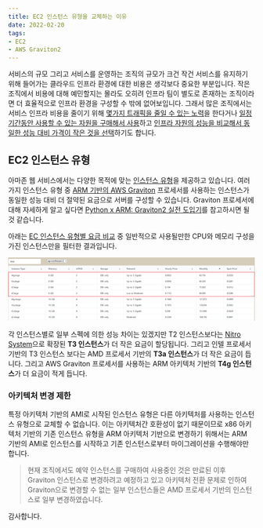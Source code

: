 ```yaml
---
title: EC2 인스턴스 유형을 교체하는 이유
date: 2022-02-20
tags:
- EC2
- AWS Graviton2
---
```


서비스의 규모 그리고 서비스를 운영하는 조직의 규모가 크건 작건 서비스를 유지하기 위해 들어가는 클라우드 인프라 환경에 대한 비용은 생각보다 중요한 부분입니다. 작은 조직에서 비용에 대해 예민할지는 몰라도 오히려 인프라 팀이 별도로 존재하는 조직이라면 더 효율적으로 인프라 환경을 구성할 수 밖에 없어보입니다. 그래서 많은 조직에서는 서비스 인프라 비용을 줄이기 위해 [몇가지 트래픽을 줄일 수 있는 노력](https://gameanalytics.com/product-updates/reduce-costs-https-api-aws/)을 한다거나 [일정 기간동안 사용할 수 있는 자원을 구매해서 사용](https://aws.amazon.com/ko/blogs/korea/cost-optimization-cases-ridibooks-reserved-instance/)하고 [인프라 자원의 성능을 비교해서 동일한 성능 대비 가격이 작은 것을 선택](https://www.grumatic.com/ko/aws-ebs-gp3-cost-saving/)하기도 합니다.

## EC2 인스턴스 유형
아마존 웹 서비스에서는 다양한 목적에 맞는 [인스턴스 유형](https://aws.amazon.com/ko/ec2/instance-types/)을 제공하고 있습니다. 여러가지 인스턴스 유형 중 [ARM 기반의 AWS Graviton](https://aws.amazon.com/ko/ec2/graviton/) 프로세서를 사용하는 인스턴스가 동일한 성능 대비 더 절약된 요금으로 서버를 구성할 수 있습니다. Graviton 프로세서에 대해 자세하게 알고 싶다면 [Python x ARM: Graviton2 실전 도입기](https://engineering.ab180.co/stories/migrating-python-application-to-arm)를 참고하시면 될 것 같습니다.

아래는 [EC 인스턴스 유형별 요금 비교](https://ec2.shop/?region=ap-northeast-2&filter=t2,t3,t3a,t4g) 중 일반적으로 사용될만한 CPU와 메모리 구성을 가진 인스턴스만을 필터한 결과입니다.

![ec2.shop/?region=ap-northeast-2&filter=t2,t3,t3a,t4g](/images/posts/reason-for-replacing-ec2-instance-type/ec2-instance-type-compare-pricing.png)  

각 인스턴스별로 일부 스펙에 의한 성능 차이는 있겠지만 T2 인스턴스보다는 [Nitro System](https://aws.amazon.com/ko/ec2/nitro/)으로 확장된 **T3 인스턴스**가 더 작은 요금이 할당됩니다. 그리고 인텔 프로세서 기반의 T3 인스턴스 보다는 AMD 프로세서 기반의 **T3a 인스턴스**가 더 작은 요금이 듭니다. 그리고 AWS Graviton 프로세서를 사용하는 ARM 아키텍처 기반의 **T4g 인스턴스**가 더 요금이 적게 듭니다.

### 아키텍처 변경 제한
특정 아키텍처 기반의 AMI로 시작된 인스턴스 유형은 다른 아키텍처를 사용하는 인스턴스 유형으로 교체할 수 없습니다. 이는 아키텍처간 호환성이 없기 때문이므로 x86 아키텍처 기반의 기존 인스턴스 유형을 ARM 아키텍처 기반으로 변경하기 위해서는 ARM 기반의 AMI로 인스턴스를 시작하고 기존 인스턴스로부터 마이그레이션을 수행해야만합니다.

> 현재 조직에서도 예약 인스턴스를 구매하여 사용중인 것은 만료된 이후 Graviton 인스턴스로 변경하려고 예정하고 있고 아키텍처 전환 문제로 인하여 Graviton으로 변경할 수 없는 일부 인스턴스들은 AMD 프로세서 기반의 인스턴스로 일부 변경하였습니다.

감사합니다.